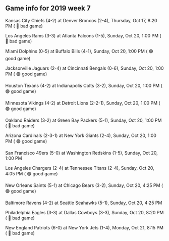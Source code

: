 ## Game info for 2019 week 7
Kansas City Chiefs (4-2) at Denver Broncos (2-4), Thursday, Oct 17, 8:20 PM (	:red_circle: bad game)



Los Angeles Rams (3-3) at Atlanta Falcons (1-5), Sunday, Oct 20, 1:00 PM (	:red_circle: bad game)

Miami Dolphins (0-5) at Buffalo Bills (4-1), Sunday, Oct 20, 1:00 PM (	:green_circle: good game)

Jacksonville Jaguars (2-4) at Cincinnati Bengals (0-6), Sunday, Oct 20, 1:00 PM (	:green_circle: good game)

Houston Texans (4-2) at Indianapolis Colts (3-2), Sunday, Oct 20, 1:00 PM (	:green_circle: good game)

Minnesota Vikings (4-2) at Detroit Lions (2-2-1), Sunday, Oct 20, 1:00 PM (	:green_circle: good game)

Oakland Raiders (3-2) at Green Bay Packers (5-1), Sunday, Oct 20, 1:00 PM (	:red_circle: bad game)

Arizona Cardinals (2-3-1) at New York Giants (2-4), Sunday, Oct 20, 1:00 PM (	:green_circle: good game)

San Francisco 49ers (5-0) at Washington Redskins (1-5), Sunday, Oct 20, 1:00 PM



Los Angeles Chargers (2-4) at Tennessee Titans (2-4), Sunday, Oct 20, 4:05 PM (	:green_circle: good game)

New Orleans Saints (5-1) at Chicago Bears (3-2), Sunday, Oct 20, 4:25 PM (	:green_circle: good game)

Baltimore Ravens (4-2) at Seattle Seahawks (5-1), Sunday, Oct 20, 4:25 PM



Philadelphia Eagles (3-3) at Dallas Cowboys (3-3), Sunday, Oct 20, 8:20 PM (	:red_circle: bad game)



New England Patriots (6-0) at New York Jets (1-4), Monday, Oct 21, 8:15 PM (	:red_circle: bad game)

